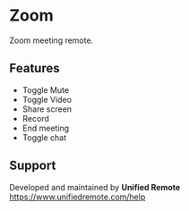 # Zoom
Zoom meeting remote.

## Features
*  Toggle Mute
*  Toggle Video
*  Share screen
*  Record
*  End meeting
*  Toggle chat

## Support
Developed and maintained by **Unified Remote**  
https://www.unifiedremote.com/help
